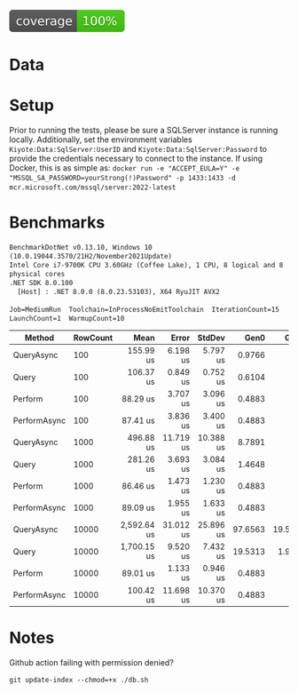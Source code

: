 ![coverage](https://github.com/kiyote/Data/blob/badges/.badges/main/coverage.svg?raw=true)

# Data

# Setup

Prior to running the tests, please be sure a SQLServer instance is running locally.
Additionally, set the environment variables `Kiyote:Data:SqlServer:UserID` and
`Kiyote:Data:SqlServer:Password` to provide the credentials necessary to connect to
the instance.  If using Docker, this is as simple as:
`docker run -e "ACCEPT_EULA=Y" -e "MSSQL_SA_PASSWORD=yourStrong(!)Password" -p 1433:1433 -d mcr.microsoft.com/mssql/server:2022-latest`

# Benchmarks

```
BenchmarkDotNet v0.13.10, Windows 10 (10.0.19044.3570/21H2/November2021Update)
Intel Core i7-9700K CPU 3.60GHz (Coffee Lake), 1 CPU, 8 logical and 8 physical cores
.NET SDK 8.0.100
  [Host] : .NET 8.0.0 (8.0.23.53103), X64 RyuJIT AVX2

Job=MediumRun  Toolchain=InProcessNoEmitToolchain  IterationCount=15
LaunchCount=1  WarmupCount=10
```

| Method       | RowCount | Mean        | Error     | StdDev    | Gen0    | Gen1    | Allocated |
|------------- |--------- |------------:|----------:|----------:|--------:|--------:|----------:|
| QueryAsync   | 100      |   155.99 us |  6.198 us |  5.797 us |  0.9766 |       - |  11.52 KB |
| Query        | 100      |   106.37 us |  0.849 us |  0.752 us |  0.6104 |       - |   4.36 KB |
| Perform      | 100      |    88.29 us |  3.707 us |  3.096 us |  0.4883 |       - |   3.71 KB |
| PerformAsync | 100      |    87.41 us |  3.836 us |  3.400 us |  0.4883 |       - |   3.71 KB |
| QueryAsync   | 1000     |   496.88 us | 11.719 us | 10.388 us |  8.7891 |       - |  57.21 KB |
| Query        | 1000     |   281.26 us |  3.693 us |  3.084 us |  1.4648 |       - |  11.43 KB |
| Perform      | 1000     |    86.46 us |  1.473 us |  1.230 us |  0.4883 |       - |   3.71 KB |
| PerformAsync | 1000     |    89.09 us |  1.955 us |  1.633 us |  0.4883 |       - |   3.71 KB |
| QueryAsync   | 10000    | 2,592.64 us | 31.012 us | 25.896 us | 97.6563 | 19.5313 | 605.09 KB |
| Query        | 10000    | 1,700.15 us |  9.520 us |  7.432 us | 19.5313 |  1.9531 | 131.53 KB |
| Perform      | 10000    |    89.01 us |  1.133 us |  0.946 us |  0.4883 |       - |   3.71 KB |
| PerformAsync | 10000    |   100.42 us | 11.698 us | 10.370 us |  0.4883 |       - |   3.71 KB |

# Notes

Github action failing with permission denied?
```
git update-index --chmod=+x ./db.sh
```

